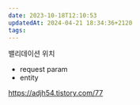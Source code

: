 ```yaml
---
date: 2023-10-18T12:10:53
updatedAt: 2024-04-21 18:34:36+2120
tags: 
---
```

밸리데이션 위치
- request param
- entity


https://adjh54.tistory.com/77